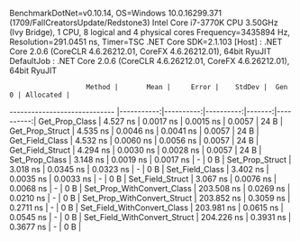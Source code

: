 
BenchmarkDotNet=v0.10.14, OS=Windows 10.0.16299.371 (1709/FallCreatorsUpdate/Redstone3)
Intel Core i7-3770K CPU 3.50GHz (Ivy Bridge), 1 CPU, 8 logical and 4 physical cores
Frequency=3435894 Hz, Resolution=291.0451 ns, Timer=TSC
.NET Core SDK=2.1.103
  [Host]     : .NET Core 2.0.6 (CoreCLR 4.6.26212.01, CoreFX 4.6.26212.01), 64bit RyuJIT
  DefaultJob : .NET Core 2.0.6 (CoreCLR 4.6.26212.01, CoreFX 4.6.26212.01), 64bit RyuJIT


                       Method |       Mean |     Error |    StdDev |  Gen 0 | Allocated |
----------------------------- |-----------:|----------:|----------:|-------:|----------:|
               Get_Prop_Class |   4.527 ns | 0.0017 ns | 0.0015 ns | 0.0057 |      24 B |
              Get_Prop_Struct |   4.535 ns | 0.0046 ns | 0.0041 ns | 0.0057 |      24 B |
              Get_Field_Class |   4.532 ns | 0.0060 ns | 0.0056 ns | 0.0057 |      24 B |
             Get_Field_Struct |   4.294 ns | 0.0030 ns | 0.0028 ns | 0.0057 |      24 B |
               Set_Prop_Class |   3.148 ns | 0.0019 ns | 0.0017 ns |      - |       0 B |
              Set_Prop_Struct |   3.018 ns | 0.0345 ns | 0.0323 ns |      - |       0 B |
              Set_Field_Class |   3.402 ns | 0.0035 ns | 0.0033 ns |      - |       0 B |
             Set_Field_Struct |   3.067 ns | 0.0076 ns | 0.0068 ns |      - |       0 B |
   Set_Prop_WithConvert_Class | 203.508 ns | 0.0269 ns | 0.0210 ns |      - |       0 B |
  Set_Prop_WithConvert_Struct | 203.852 ns | 0.3059 ns | 0.2711 ns |      - |       0 B |
  Set_Field_WithConvert_Class | 203.981 ns | 0.0615 ns | 0.0545 ns |      - |       0 B |
 Set_Field_WithConvert_Struct | 204.226 ns | 0.3931 ns | 0.3677 ns |      - |       0 B |
